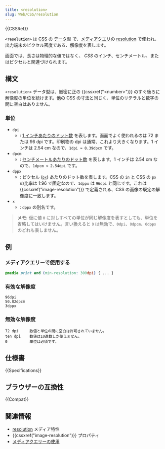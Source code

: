 ```yaml
---
title: <resolution>
slug: Web/CSS/resolution
---
```


{{CSSRef}}

**`<resolution>`** は [CSS](/ja/docs/Web/CSS) の [データ型](/ja/docs/Web/CSS/CSS_Types) で、[メディアクエリ](/ja/docs/Web/CSS/Media_Queries)の [resolution](/ja/docs/Web/CSS/@media/resolution) で使われ、出力端末のピクセル密度である、解像度を表します。

画面では、長さは物理的な値ではなく、 <em>CSS</em> のインチ、センチメートル、またはピクセルと関連づけられます。

## 構文

`<resolution>` データ型は、厳密に正の {{cssxref("&lt;number&gt;")}} のすぐ後ろに解像度の単位を続けます。他の CSS の寸法と同じく、単位のリテラルと数字の間に空白はありません。

### 単位

- `dpi`
  - : [1 インチあたりのドット数](https://en.wikipedia.org/wiki/Dots_per_inch) を表します。画面でよく使われるのは 72 または 96 dpi です。印刷物の dpi は通常、これより大きくなります。1 インチは 2.54 cm なので、`1dpi ≈ 0.39dpcm` です。
- `dpcm`
  - : [センチメートルあたりのドット数](https://en.wikipedia.org/wiki/Dots_per_inch) を表します。1 インチは 2.54 cm なので、`1dpcm ≈ 2.54dpi` です。
- `dppx`
  - : ピクセル ([`px`](/ja/docs/Web/CSS/length#px)) あたりのドット数を表します。CSS の `in` と CSS の `px` の比率は 1:96 で固定なので、`1dppx` は `96dpi` と同じです。これは {{cssxref("image-resolution")}} で定義される、CSS の画像の既定の解像度に一致します。
- `x`
  - : `dppx` の別名です。

> **メモ:** 仮に値 `0` に対しすべての単位が同じ解像度を表すとしても、単位を省略してはいけません。言い換えると `0` は無効で、`0dpi`、`0dpcm`、`0dppx` のどれも表しません。

## 例

### メディアクエリーで使用する

```css
@media print and (min-resolution: 300dpi) { ... }
```

### 有効な解像度

```
96dpi
50.82dpcm
3dppx
```

### 無効な解像度

```plain example-bad
72 dpi     数値と単位の間に空白は許可されていません。
ten dpi    数値は10進数しか使えません。
0          単位は必須です。
```

## 仕様書

{{Specifications}}

## ブラウザーの互換性

{{Compat}}

## 関連情報

- [resolution](/ja/docs/Web/CSS/@media/resolution) メディア特性
- {{cssxref("image-resolution")}} プロパティ
- [メディアクエリーの使用](/ja/docs/Web/CSS/Media_Queries/Using_media_queries)
